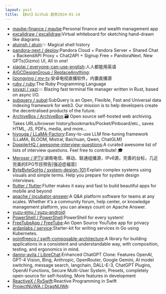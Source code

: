 ```yaml
---
layout: post
title: 【Bot】Github 趋势2024-01-14
---
```


* [maybe-finance / maybe](https://github.com/maybe-finance/maybe):Personal finance and wealth management app
* [excalidraw / excalidraw](https://github.com/excalidraw/excalidraw):Virtual whiteboard for sketching hand-drawn like diagrams
* [atuinsh / atuin](https://github.com/atuinsh/atuin):✨ Magical shell history
* [pandora-next / deploy](https://github.com/pandora-next/deploy):Pandora Cloud + Pandora Server + Shared Chat + BackendAPI Proxy + Chat2API + Signup Free = PandoraNext. New GPTs(Gizmo) UI, All in one!
* [xiaolai / everyone-can-use-english](https://github.com/xiaolai/everyone-can-use-english):人人都能用英语
* [AIGCDesignGroup / ReplaceAnything](https://github.com/AIGCDesignGroup/ReplaceAnything):
* [lizongying / my-tv](https://github.com/lizongying/my-tv):安卓电视直播软件，内置直播源
* [ruby / ruby](https://github.com/ruby/ruby):The Ruby Programming Language
* [sxyazi / yazi](https://github.com/sxyazi/yazi):💥 Blazing fast terminal file manager written in Rust, based on async I/O.
* [subquery / subql](https://github.com/subquery/subql):SubQuery is an Open, Flexible, Fast and Universal data indexing framework for web3. Our mission is to help developers create the decentralised products of the future.
* [ArchiveBox / ArchiveBox](https://github.com/ArchiveBox/ArchiveBox):🗃 Open source self-hosted web archiving. Takes URLs/browser history/bookmarks/Pocket/Pinboard/etc., saves HTML, JS, PDFs, media, and more...
* [hiyouga / LLaMA-Factory](https://github.com/hiyouga/LLaMA-Factory):Easy-to-use LLM fine-tuning framework (LLaMA, BLOOM, Mistral, Baichuan, Qwen, ChatGLM)
* [DopplerHQ / awesome-interview-questions](https://github.com/DopplerHQ/awesome-interview-questions):A curated awesome list of lists of interview questions. Feel free to contribute! 🎓
* [Meroser / IPTV](https://github.com/Meroser/IPTV):湖南电信、移动、联通组播源，IPv6源，完善的台标，几近完美的EPG节目预告[强迫症福音]
* [ByteByteGoHq / system-design-101](https://github.com/ByteByteGoHq/system-design-101):Explain complex systems using visuals and simple terms. Help you prepare for system design interviews.
* [flutter / flutter](https://github.com/flutter/flutter):Flutter makes it easy and fast to build beautiful apps for mobile and beyond
* [apache / incubator-answer](https://github.com/apache/incubator-answer):A Q&A platform software for teams at any scales. Whether it's a community forum, help center, or knowledge management platform, you can always count on Apache Answer.
* [yuzu-emu / yuzu-android](https://github.com/yuzu-emu/yuzu-android):
* [PowerShell / PowerShell](https://github.com/PowerShell/PowerShell):PowerShell for every system!
* [FreeTubeApp / FreeTube](https://github.com/FreeTubeApp/FreeTube):An Open Source YouTube app for privacy
* [ardanlabs / service](https://github.com/ardanlabs/service):Starter-kit for writing services in Go using Kubernetes.
* [pointfreeco / swift-composable-architecture](https://github.com/pointfreeco/swift-composable-architecture):A library for building applications in a consistent and understandable way, with composition, testing, and ergonomics in mind.
* [danny-avila / LibreChat](https://github.com/danny-avila/LibreChat):Enhanced ChatGPT Clone: Features OpenAI, GPT-4 Vision, Bing, Anthropic, OpenRouter, Google Gemini, AI model switching, message search, langchain, DALL-E-3, ChatGPT Plugins, OpenAI Functions, Secure Multi-User System, Presets, completely open-source for self-hosting. More features in development
* [ReactiveX / RxSwift](https://github.com/ReactiveX/RxSwift):Reactive Programming in Swift
* [ProjectNUWA / DragNUWA](https://github.com/ProjectNUWA/DragNUWA):
